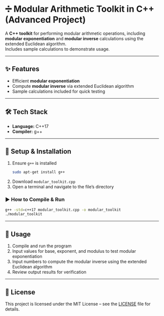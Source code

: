 # ➗ Modular Arithmetic Toolkit in C++ (Advanced Project)

A **C++ toolkit** for performing modular arithmetic operations, including **modular exponentiation** and **modular inverse** calculations using the extended Euclidean algorithm.  
Includes sample calculations to demonstrate usage.  

---

## ✨ Features
- Efficient **modular exponentiation**  
- Compute **modular inverse** via extended Euclidean algorithm  
- Sample calculations included for quick testing  

---

## 🛠️ Tech Stack
- **Language:** C++17  
- **Compiler:** g++  

---

## 🚀 Setup & Installation
1. Ensure `g++` is installed  
   ```bash
   sudo apt-get install g++
   ```
2. Download `modular_toolkit.cpp`
3. Open a terminal and navigate to the file’s directory

### ▶️ How to Compile & Run
```bash
g++ -std=c++17 modular_toolkit.cpp -o modular_toolkit
./modular_toolkit
```

---

## 🎯 Usage
1. Compile and run the program
2. Input values for base, exponent, and modulus to test modular exponentiation
3. Input numbers to compute the modular inverse using the extended Euclidean algorithm
4. Review output results for verification

---

## 📜 License
This project is licensed under the MIT License – see the [LICENSE](LICENSE) file for details.

